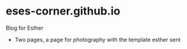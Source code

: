 # eses-corner.github.io

Blog for Esther 

- Two pages, a page for photography with the template esther sent